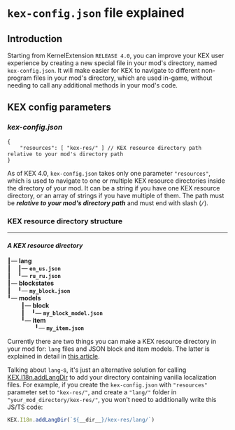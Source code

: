 # `kex-config.json` file explained

## Introduction

Starting from KernelExtension `RELEASE 4.0`, you can improve your KEX user experience by creating a new special file in your mod's directory, named `kex-config.json`. It will make easier for KEX to navigate to different non-program files in your mod's directory, which are used in-game, without needing to call any additional methods in your mod's code.

## KEX config parameters

### _**kex-config.json**_

```jsonc
{
    "resources": [ "kex-res/" ] // KEX resource directory path relative to your mod's directory path
}
```

As of KEX 4.0, `kex-config.json` takes only one parameter `"resources"`, which is used to navigate to one or multiple KEX resource directories inside the directory of your mod. It can be a string if you have one KEX resource directory, or an array of strings if you have multiple of them. The path must be _**relative to your mod's directory path**_ and must end with slash (_**`/`**_).

### KEX resource directory structure

***

#### _**A KEX resource directory**_

┃&mdash; **lang**
<br/>
┃&nbsp;&nbsp;&nbsp;&nbsp;┃&mdash; **`en_us.json`**
<br/>
┃&nbsp;&nbsp;&nbsp;&nbsp;╹&mdash; **`ru_ru.json`**
<br/>
┃&mdash; **blockstates**
<br/>
┃&nbsp;&nbsp;&nbsp;&nbsp;╹&mdash; **`my_block.json`**
<br/>
╹&mdash; **models**
<br/>
&nbsp;&nbsp;&nbsp;&nbsp;&nbsp;&nbsp;&nbsp;&nbsp;┃&mdash; **block**
<br/>
&nbsp;&nbsp;&nbsp;&nbsp;&nbsp;&nbsp;&nbsp;&nbsp;┃&nbsp;&nbsp;&nbsp;&nbsp;╹&mdash; **`my_block_model.json`**
<br/>
&nbsp;&nbsp;&nbsp;&nbsp;&nbsp;&nbsp;&nbsp;&nbsp;╹&mdash; **item**
<br/>
&nbsp;&nbsp;&nbsp;&nbsp;&nbsp;&nbsp;&nbsp;&nbsp;&nbsp;&nbsp;&nbsp;&nbsp;&nbsp;&nbsp;&nbsp;&nbsp;╹&mdash; **`my_item.json`**

Currently there are two things you can make a KEX resource directory in your mod for: `lang` files and JSON block and item models. The latter is explained in detail in [this article](/en/pages/guides/fulljava/models.md).

Talking about `lang`-s, it's just an alternative solution for calling [KEX.I18n.addLangDir](https://dmhyt.github.io/kex-docs/api/modules/KEX.I18n.html#addLangDir) to add your directory containing vanilla localization files. For example, if you create the `kex-config.json` with `"resources"` parameter set to `"kex-res/"`, and create a `"lang/"` folder in `"your_mod_directory/kex-res/"`, you won't need to additionally write this JS/TS code:

```js
KEX.I18n.addLangDir(`${__dir__}/kex-res/lang/`)
```